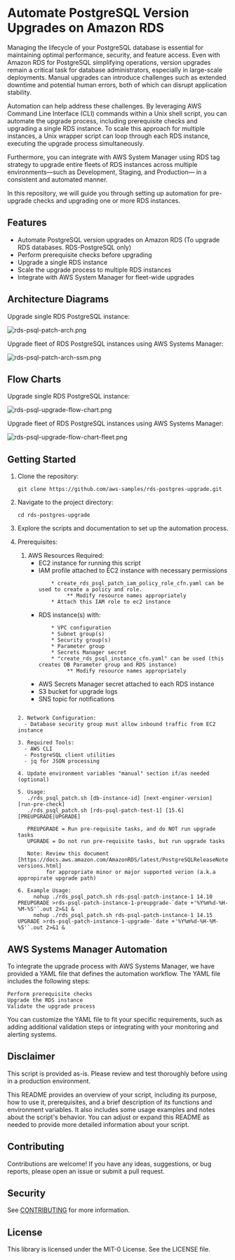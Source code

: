 # Automate PostgreSQL Version Upgrades on Amazon RDS

Managing the lifecycle of your PostgreSQL database is essential for maintaining optimal performance, security, and feature access. Even with Amazon RDS for PostgreSQL simplifying operations, version upgrades remain a critical task for database administrators, especially in large-scale deployments. Manual upgrades can introduce challenges such as extended downtime and potential human errors, both of which can disrupt application stability.

Automation can help address these challenges. By leveraging AWS Command Line Interface (CLI) commands within a Unix shell script, you can automate the upgrade process, including prerequisite checks and upgrading a single RDS instance. To scale this approach for multiple instances, a Unix wrapper script can loop through each RDS instance, executing the upgrade process simultaneously.

Furthermore, you can integrate with AWS System Manager using RDS tag strategy to upgrade entire fleets of RDS instances across multiple environments—such as Development, Staging, and Production— in a consistent and automated manner.

In this repository, we will guide you through setting up automation for pre-upgrade checks and upgrading one or more RDS instances.

## Features

- Automate PostgreSQL version upgrades on Amazon RDS (To upgrade RDS databases. RDS-PostgreSQL only)
- Perform prerequisite checks before upgrading
- Upgrade a single RDS instance
- Scale the upgrade process to multiple RDS instances
- Integrate with AWS System Manager for fleet-wide upgrades

## Architecture Diagrams

Upgrade single RDS PostgreSQL instance:

![rds-psql-patch-arch.png](./rds-psql-patch-arch.png)

Upgrade fleet of RDS PostgreSQL instances using AWS Systems Manager:

![rds-psql-patch-arch-ssm.png](./rds-psql-patch-arch-ssm.png)

## Flow Charts

Upgrade single RDS PostgreSQL instance:

![rds-psql-upgrade-flow-chart.png](./rds-psql-upgrade-flow-chart.png)

Upgrade fleet of RDS PostgreSQL instances using AWS Systems Manager:

![rds-psql-upgrade-flow-chart-fleet.png](./rds-psql-upgrade-flow-chart-fleet.png)

## Getting Started

1. Clone the repository:
   ```
   git clone https://github.com/aws-samples/rds-postgres-upgrade.git
   ```
2. Navigate to the project directory:
   ```
   cd rds-postgres-upgrade
   ```
3. Explore the scripts and documentation to set up the automation process.

4. Prerequisites:
   
     1. AWS Resources Required:
        - EC2 instance for running this script
        - IAM profile attached to EC2 instance with necessary permissions
          ```
              * create_rds_psql_patch_iam_policy_role_cfn.yaml can be used to create a policy and role.
                   ** Modify resource names appropriately
              * Attach this IAM role to ec2 instance
          ```
        - RDS instance(s) with:
          ```
              * VPC configuration
              * Subnet group(s)
              * Security group(s)
              * Parameter group
              * Secrets Manager secret
              * "create_rds_psql_instance_cfn.yaml" can be used (this creates DB Parameter group and RDS instance)
                   ** Modify resource names appropriately
        - AWS Secrets Manager secret attached to each RDS instance
        - S3 bucket for upgrade logs
        - SNS topic for notifications
      ```

     2. Network Configuration:
        - Database security group must allow inbound traffic from EC2 instance

     3. Required Tools:
        - AWS CLI
        - PostgreSQL client utilities
        - jq for JSON processing

     4. Update environment variables "manual" section if/as needed (optional)

     5. Usage: 
         ./rds_psql_patch.sh [db-instance-id] [next-enginer-version] [run-pre-check]
         ./rds_psql_patch.sh [rds-psql-patch-test-1] [15.6] [PREUPGRADE|UPGRADE]

         PREUPGRADE = Run pre-requisite tasks, and do NOT run upgrade tasks
         UPGRADE = Do not run pre-requisite tasks, but run upgrade tasks

         Note: Review this document [https://docs.aws.amazon.com/AmazonRDS/latest/PostgreSQLReleaseNotes/postgresql-versions.html]
               for appropriate minor or major supported verion (a.k.a appropirate upgrade path)

     6. Example Usage:
           nohup ./rds_psql_patch.sh rds-psql-patch-instance-1 14.10 PREUPGRADE >rds-psql-patch-instance-1-preupgrade-`date +'%Y%m%d-%H-%M-%S'`.out 2>&1 &
           nohup ./rds_psql_patch.sh rds-psql-patch-instance-1 14.15 UPGRADE >rds-psql-patch-instance-1-upgrade-`date +'%Y%m%d-%H-%M-%S'`.out 2>&1 &

## AWS Systems Manager Automation

To integrate the upgrade process with AWS Systems Manager, we have provided a YAML file that defines the automation workflow. The YAML file includes the following steps:

    Perform prerequisite checks
    Upgrade the RDS instance
    Validate the upgrade process

You can customize the YAML file to fit your specific requirements, such as adding additional validation steps or integrating with your monitoring and alerting systems.

## Disclaimer

This script is provided as-is. Please review and test thoroughly before using in a production environment.

This README provides an overview of your script, including its purpose, how to use it, prerequisites, and a brief description of its functions and environment variables. It also includes some usage examples and notes about the script's behavior. You can adjust or expand this README as needed to provide more detailed information about your script.

## Contributing

Contributions are welcome! If you have any ideas, suggestions, or bug reports, please open an issue or submit a pull request.

## Security

See [CONTRIBUTING](CONTRIBUTING.md#security-issue-notifications) for more information.

## License

This library is licensed under the MIT-0 License. See the LICENSE file.

